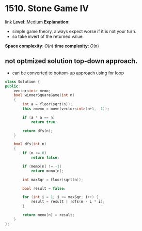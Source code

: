 # 1510. Stone Game IV

[link]()
**Level**: Medium
**Explanation**:

- simple game theory, always expect worse if it is not your turn.
- so take invert of the returned value.

**Space complexity**: $O(n)$
**time complexity**: $O(n)$

## not optmized solution top-down approach.
- can be converted to bottom-up approach using for loop
```cpp
class Solution {
public:
    vector<int> memo;
    bool winnerSquareGame(int n)
    {
        int a = floor(sqrt(n));
        this->memo = move(vector<int>(n+1, -1));

        if (a * a == n)
            return true;

        return dfs(n);
    }

    bool dfs(int n)
    {
        if (n <= 0)
            return false;

        if (memo[n] != -1)
            return memo[n];

        int maxSqr = floor(sqrt(n));

        bool result = false;

        for (int i = 1; i <= maxSqr; i++) {
            result = result | !dfs(n - i * i);
        }

        return memo[n] = result;
    }
};
```

